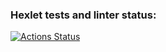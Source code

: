 ### Hexlet tests and linter status:
[![Actions Status](https://github.com/lev33/frontend-project-lvl4/workflows/hexlet-check/badge.svg)](https://github.com/lev33/frontend-project-lvl4/actions)